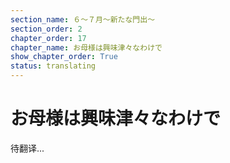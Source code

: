 ```yaml
---
section_name: ６～７月～新たな門出～
section_order: 2
chapter_order: 17
chapter_name: お母様は興味津々なわけで
show_chapter_order: True
status: translating
---
```


# お母様は興味津々なわけで
待翻译...
